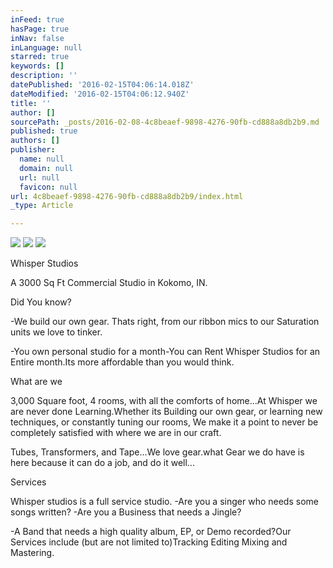 ```yaml
---
inFeed: true
hasPage: true
inNav: false
inLanguage: null
starred: true
keywords: []
description: ''
datePublished: '2016-02-15T04:06:14.018Z'
dateModified: '2016-02-15T04:06:12.940Z'
title: ''
author: []
sourcePath: _posts/2016-02-08-4c8beaef-9898-4276-90fb-cd888a8db2b9.md
published: true
authors: []
publisher:
  name: null
  domain: null
  url: null
  favicon: null
url: 4c8beaef-9898-4276-90fb-cd888a8db2b9/index.html
_type: Article

---
```

![](https://s3-us-west-2.amazonaws.com/the-grid-img/p/0fbaf0305d2e4dd57e02f7d5b3bedb91896da936.jpg)
![](https://s3-us-west-2.amazonaws.com/the-grid-img/p/2432d47e61227b0b13f1708b731a1270f5ef0bea.jpg)
![](https://the-grid-user-content.s3-us-west-2.amazonaws.com/d7f7ae49-52fa-4f26-9f83-505c82c51104.JPG)

Whisper Studios 

A 3000 Sq Ft Commercial Studio in Kokomo, IN.

Did You know?

-We build our own gear. Thats right, from our ribbon mics to our Saturation units we love to tinker.

-You own personal studio for a month-You can Rent Whisper Studios for an Entire month.Its more affordable than you would think.

What are we

3,000 Square foot, 4 rooms, with all the comforts of home...At Whisper we are never done Learning.Whether its Building our own gear, or learning new techniques, or constantly tuning our rooms, We make it a point to never be completely satisfied with where we are in our craft. 

Tubes, Transformers, and Tape...We love gear.what Gear we do have is here because it can do a job, and do it well...

Services

Whisper studios is a full service studio. -Are you a singer who needs some songs written? -Are you a Business that needs a Jingle? 

-A Band that needs a high quality album, EP, or Demo recorded?Our Services include (but are not limited to)Tracking Editing Mixing and Mastering.